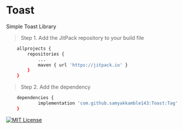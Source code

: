 # Toast
Simple Toast Library

>Step 1. Add the JitPack repository to your build file
```bash
	allprojects {
		repositories {
			...
			maven { url 'https://jitpack.io' }
		}
	}

```
>Step 2. Add the dependency
```bash
	dependencies {
	        implementation 'com.github.samyakkamble143:Toast:Tag'
	}

```

[![MIT License](https://img.shields.io/badge/License-MIT-green.svg)](https://choosealicense.com/licenses/mit/)
